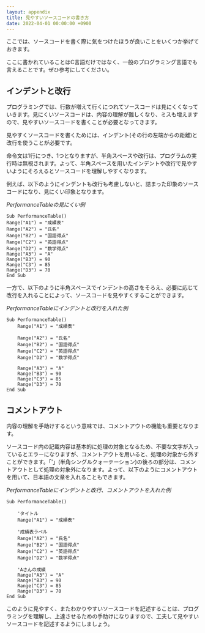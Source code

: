 ```yaml
---
layout: appendix
title: 見やすいソースコードの書き方
date: 2022-04-01 00:00:00 +0900
---
```


ここでは、ソースコードを書く際に気をつけたほうが良いことをいくつか挙げておきます。

ここに書かれていることはC言語だけではなく、一般のプログラミング言語でも言えることです。ぜひ参考にしてください。


インデントと改行
----------------

プログラミングでは、行数が増えて行くにつれてソースコードは見にくくなっていきます。見にくいソースコードは、内容の理解が難しくなり、ミスも増えますので、見やすいソースコードを書くことが必要となってきます。

見やすくソースコードを書くためには、インデント(その行の左端からの距離)と改行を使うことが必要です。

命令文は1行につき、1つとなりますが、半角スペースや改行は、プログラムの実行時は無視されます。よって、半角スペースを用いたインデントや改行で見やすいようにそろえるとソースコードを理解しやすくなります。

例えば、以下のようにインデントも改行も考慮しないと、詰まった印象のソースコードになり、見にくい印象となります。

*PerformanceTableの見にくい例*

    Sub PerformanceTable()
    Range("A1") = "成績表"
    Range("A2") = "氏名"
    Range("B2") = "国語得点"
    Range("C2") = "英語得点"
    Range("D2") = "数学得点"
    Range("A3") = "A"
    Range("B3") = 90
    Range("C3") = 85
    Range("D3") = 70
    End Sub

一方で、以下のように半角スペースでインデントの高さをそろえ、必要に応じて改行を入れることによって、ソースコードを見やすくすることができます。

*PerformanceTableにインデントと改行を入れた例*

    Sub PerformanceTable()
        Range("A1") = "成績表"

        Range("A2") = "氏名"
        Range("B2") = "国語得点"
        Range("C2") = "英語得点"
        Range("D2") = "数学得点"

        Range("A3") = "A"
        Range("B3") = 90
        Range("C3") = 85
        Range("D3") = 70
    End Sub

コメントアウト
----------------


内容の理解を手助けするという意味では、コメントアウトの機能も重要となります。

ソースコード内の記載内容は基本的に処理の対象となるため、不要な文字が入っているとエラーになりますが、コメントアウトを用いると、処理の対象から外すことができます。「’」(半角シングルクォーテーション)の後ろの部分は、コメントアウトとして処理の対象外になります。よって、以下のようにコメントアウトを用いて、日本語の文章を入れることもできます。

*PerformanceTableにインデントと改行、コメントアウトを入れた例*

    Sub PerformanceTable()
        
        'タイトル
        Range("A1") = "成績表"
        
        '成績表ラベル
        Range("A2") = "氏名"
        Range("B2") = "国語得点"
        Range("C2") = "英語得点"
        Range("D2") = "数学得点"
        
        'Aさんの成績
        Range("A3") = "A"
        Range("B3") = 90
        Range("C3") = 85
        Range("D3") = 70
    End Sub


このように見やすく、またわかりやすいソースコードを記述することは、プログラミングを理解し、上達させるための手助けになりますので、工夫して見やすいソースコードを記述するようにしましょう。

